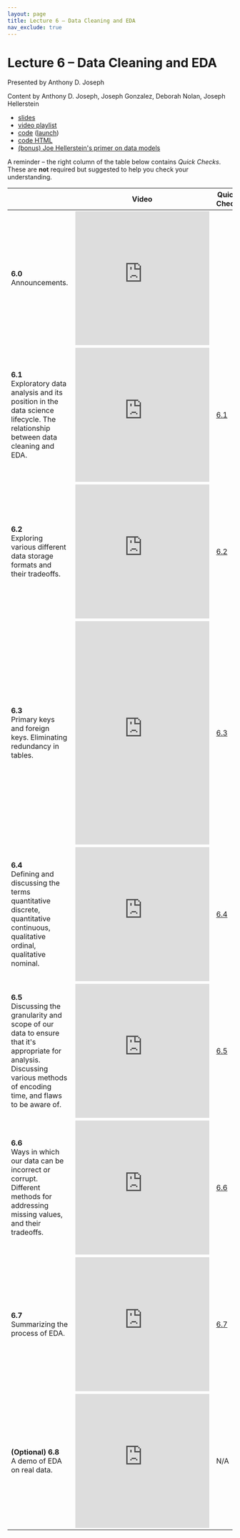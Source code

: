 ```yaml
---
layout: page
title: Lecture 6 – Data Cleaning and EDA
nav_exclude: true
---
```


# Lecture 6 – Data Cleaning and EDA

Presented by Anthony D. Joseph

Content by Anthony D. Joseph, Joseph Gonzalez, Deborah Nolan, Joseph Hellerstein

- [slides](https://docs.google.com/presentation/d/1VW-SlLVnF8lfB2wBvK55JH3_SwNj7zZtQ2YPUL1YyQI/edit)
- [video playlist](https://www.youtube.com/playlist?list=PLQCcNQgUcDfrZ3pZkoL1R_J11iSV4FfZV)
- [code](https://github.com/DS-100/su21/tree/main/lec/lec06) ([launch](https://data100.datahub.berkeley.edu/hub/user-redirect/git-sync?repo=https://github.com/DS-100/su21&subPath=lec/lec06/&branch=main))
- [code HTML](../../resources/assets/lectures/lec06/lec06.html)
- [(bonus) Joe Hellerstein's primer on data models](https://drive.google.com/file/d/1nLftW2PaJNot-J9zIgES4HchXTTrB_63/view?usp=sharing)

A reminder – the right column of the table below contains _Quick Checks_. These are **not** required but suggested to help you check your understanding.

<table>
<colgroup>
<col style="width: 25%" />
<col style="width: 25%" />
<col style="width: 25%" />
</colgroup>
<thead>
<tr class="header">
<th></th>
<th>Video</th>
<th>Quick Check</th>
</tr>
</thead>
<tbody>
<tr>
<td><strong>6.0</strong> <br>Announcements.</td>
<td><iframe width="300" height="300" height src="https://youtube.com/embed/YQJqBWqPHRk" frameborder="0" allow="accelerometer; autoplay; encrypted-media; gyroscope; picture-in-picture" allowfullscreen></iframe></td>
<td></td>
</tr>
<tr>
<td><strong>6.1</strong> <br>Exploratory data analysis and its position in the data science lifecycle. The relationship between data cleaning and EDA.</td>
<td><iframe width="300" height="300" height src="https://youtube.com/embed/aT4rAFtgTQM" frameborder="0" allow="accelerometer; autoplay; encrypted-media; gyroscope; picture-in-picture" allowfullscreen></iframe></td>
<td><a href="https://docs.google.com/forms/d/e/1FAIpQLSegDf4bsJCBtZ8ZRi5CyC_z0NVUFYQuC5xuwqAn4ogKQflyyA/viewform?usp=sf_link" target="\_blank">6.1</a></td>
</tr>
<tr>
<td><strong>6.2</strong> <br>Exploring various different data storage formats and their tradeoffs.</td>
<td><iframe width="300" height="300" height src="https://youtube.com/embed/XoeWbniS_K0" frameborder="0" allow="accelerometer; autoplay; encrypted-media; gyroscope; picture-in-picture" allowfullscreen></iframe></td>
<td><a href="https://docs.google.com/forms/d/e/1FAIpQLSfUYhE58LltEPk9l2a-nU7U3I1YFtx9p7pbYkaqIeyByym_Ww/viewform?usp=sf_link" target="\_blank">6.2</a></td>
</tr>
<tr>
<td><strong>6.3</strong> <br>Primary keys and foreign keys. Eliminating redundancy in tables.</td>
<td><iframe width="300" height="500" height src="https://youtube.com/embed/uhb7WXxau80" frameborder="0" allow="accelerometer; autoplay; encrypted-media; gyroscope; picture-in-picture" allowfullscreen></iframe></td>
<td><a href="https://docs.google.com/forms/d/e/1FAIpQLScfKoOjXhTaJdPiro5b-7iDS621e4MNmbABpYINELSi6zRu8g/viewform?usp=sf_link" target="\_blank">6.3</a></td>
</tr>
<tr>
<td><strong>6.4</strong> <br>Defining and discussing the terms quantitative discrete, quantitative continuous, qualitative ordinal, qualitative nominal.</td>
<td><iframe width="300" height="300" height src="https://youtube.com/embed/qj8KtCBTkpQ" frameborder="0" allow="accelerometer; autoplay; encrypted-media; gyroscope; picture-in-picture" allowfullscreen></iframe></td>
<td><a href="https://docs.google.com/forms/d/e/1FAIpQLScFn86RYpMTvMrJf8bhBy6nP6XvjvpO8pP4LOoI_K1O2hmlkw/viewform?usp=sf_link" target="\_blank">6.4</a></td>
</tr>
<tr>
<td><strong>6.5</strong> <br>Discussing the granularity and scope of our data to ensure that it's appropriate for analysis. Discussing various methods of encoding time, and flaws to be aware of.</td>
<td><iframe width="300" height="300" height src="https://youtube.com/embed/WCpMSFi_VnI" frameborder="0" allow="accelerometer; autoplay; encrypted-media; gyroscope; picture-in-picture" allowfullscreen></iframe></td>
<td><a href="https://docs.google.com/forms/d/e/1FAIpQLSezqfOelJgfvGzcuzAtQ6zV792r9ON91S0543POC58uD_JJig/viewform?usp=sf_link" target="\_blank">6.5</a></td>
</tr>
<tr>
<td><strong>6.6</strong> <br>Ways in which our data can be incorrect or corrupt. Different methods for addressing missing values, and their tradeoffs.</td>
<td><iframe width="300" height="300" height src="https://youtube.com/embed/EaicN4nauGY" frameborder="0" allow="accelerometer; autoplay; encrypted-media; gyroscope; picture-in-picture" allowfullscreen></iframe></td>
<td><a href="https://docs.google.com/forms/d/e/1FAIpQLSf7-qbvn8GThR5AGWeeESsnEfzx1J3Ok5jtUV7E-YQ7DfRrrA/viewform?usp=sf_link" target="\_blank">6.6</a></td>
</tr>
<tr>
<td><strong>6.7</strong> <br>Summarizing the process of EDA.</td>
<td><iframe width="300" height="300" height src="https://youtube.com/embed/2SLRHQNcta4" frameborder="0" allow="accelerometer; autoplay; encrypted-media; gyroscope; picture-in-picture" allowfullscreen></iframe></td>
<td><a href="https://docs.google.com/forms/d/e/1FAIpQLScl9RXNNlnjlnI3j1BQPhCzQ1QJ3HN55UyYWf9qBknU6E_rSQ/viewform?usp=sf_link" target="\_blank">6.7</a></td>
</tr>
<tr>
<td><strong>(Optional) 6.8</strong> <br>A demo of EDA on real data.</td>
<td><iframe width="300" height="300" height src="https://youtube.com/embed/Ta2MysR0_G0" frameborder="0" allow="accelerometer; autoplay; encrypted-media; gyroscope; picture-in-picture" allowfullscreen></iframe></td>
<td>N/A</td>
</tr>
